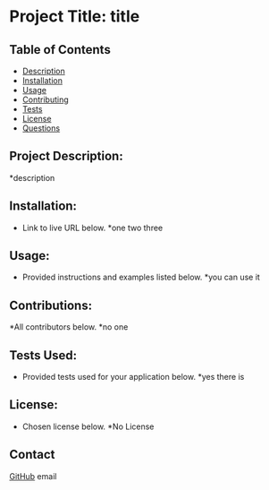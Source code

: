 
# Project Title: title

## Table of Contents
- [Description](#description)
- [Installation](#installation)
- [Usage](#usage)
- [Contributing](#contributing)
- [Tests](#tests)
- [License](#license)
- [Questions](#questions)

## Project Description:
*description

## Installation:
* Link to live URL below.
  *one two three

## Usage:
* Provided instructions and examples listed below.
  *you can use it 

## Contributions:
*All contributors below.
  *no one

## Tests Used:
* Provided tests used for your application below.
  *yes there is

## License:
* Chosen license below.
  *No License


## Contact
[GitHub](http://github.com/username)
email

